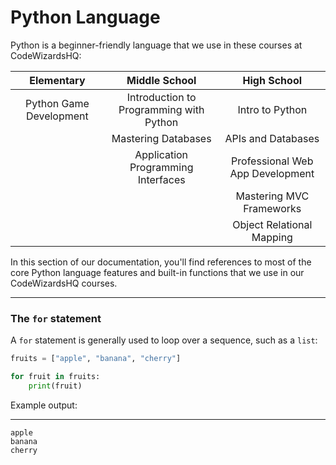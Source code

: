 # Python Language

Python is a beginner-friendly language that we use in these courses at CodeWizardsHQ:

|Elementary              | Middle School                          |High School     |
|:----------------------:|:--------------------------------------:|:--------------:|
|Python Game Development |Introduction to Programming with Python |Intro to Python
|                        |Mastering Databases                     |APIs and Databases
|                        |Application Programming Interfaces      |Professional Web App Development
|                        |                                        |Mastering MVC Frameworks
|                        |                                        |Object Relational Mapping

In this section of our documentation, you'll find references to most of the core Python language features and built-in functions that we use in our CodeWizardsHQ courses.

<hr>

### The `for` statement

A `for` statement is generally used to loop over a sequence, such as a `list`:


```python
fruits = ["apple", "banana", "cherry"]

for fruit in fruits:
    print(fruit)
```

Example output:
<hr>

```text
apple
banana
cherry
```





